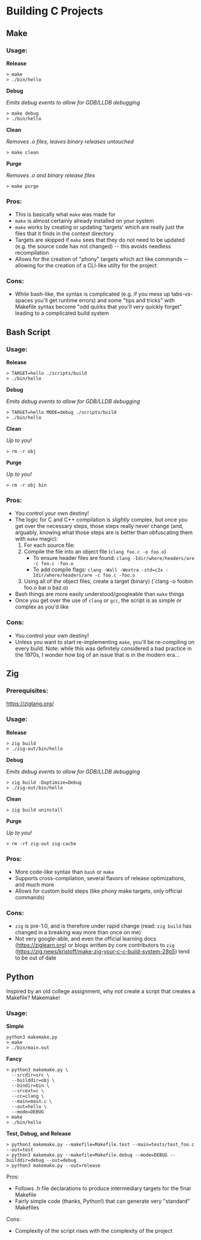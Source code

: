 # Building C Projects

## Make

### Usage:

**Release**

```
> make
> ./bin/hello
```

**Debug**

*Emits debug events to allow for GDB/LLDB debugging*

```
> make debug
> ./bin/hello
```

**Clean**

*Removes .o files, leaves binary releases untouched*

```
> make clean
```

**Purge**

*Removes .o and binary release files*

```
> make purge
```

### Pros:
* This is basically what `make` was made for
* `make` is almost certainly already installed on your system
* `make` works by creating or updating 'targets' which are really just the files that it finds in the context directory
* Targets are skipped if `make` sees that they do not need to be updated (e.g. the source code has not changed) -- this avoids needless recompilation
* Allows for the creation of "phony" targets which act like commands -- allowing for the creation of a CLI-like utilty for the project

### Cons:
* While bash-like, the syntax is complicated (e.g. if you mess up tabs-vs-spaces you'll get runtime errors) and some "tips and tricks" with Makefile syntax become "odd quirks that you'll very quickly forget" leading to a complicated build system

## Bash Script

### Usage:

**Release**

```
> TARGET=hello ./scripts/build
> ./bin/hello
```

**Debug**

*Emits debug events to allow for GDB/LLDB debugging*

```
> TARGET=hello MODE=debug ./scripts/build
> ./bin/hello
```

**Clean**

*Up to you!*

```
> rm -r obj
```

**Purge**

*Up to you!*

```
> rm -r obj bin
```

### Pros:
* You control your own destiny!
* The logic for C and C++ compilation is *slightly* complex, but once you get over the necessary steps, those steps really never change (and, arguably, knowing what those steps are is better than obfuscating them with `make` magic): 
  1. For each source file:
  1. Compile the file into an object file (`clang foo.c -o foo.o`)
      * To ensure header files are found: `clang -Idir/where/headers/are -c foo.c -foo.o`
      * To add compile flags: `clang -Wall -Wextra -std=c2x -Idir/where/headers/are -c foo.c -foo.o`
  1. Using all of the object files, create a target (binary) (`clang -o foobin foo.o bar.o baz.o)
* Bash things are more easily understood/googleable than `make` things
* Once you get over the use of `clang` or `gcc`, the script is as simple or complex as you'd like


### Cons:
* You control your own destiny!
* Unless you want to start re-implementing `make`, you'll be re-compiling on every build. Note: while this was definitely considered a bad practice in the 1970s, I wonder how big of an issue that is in the modern era...

## Zig

### Prerequisites:

https://ziglang.org/

### Usage:

**Release**

```
> zig build
> ./zig-out/bin/hello
```

**Debug**

*Emits debug events to allow for GDB/LLDB debugging*

```
> zig build -Doptimize=Debug
> ./zig-out/bin/hello
```

**Clean**

```
> zig build uninstall
```

**Purge**

*Up to you!*

```
> rm -rf zig-out zig-cache
```

### Pros:
* More code-like syntax than `bash` or `make`
* Supports cross-compilation, several flavors of release optimizations, and much more
* Allows for custom build steps (like phony make targets, only official commands)

### Cons:
* `zig` is pre-1.0, and is therefore under rapid change (read: `zig build` has changed in a breaking way more than once on me)
* Not very google-able, and even the official learning docs (https://ziglearn.org) or blogs written by core contributors to `zig` (https://zig.news/kristoff/make-zig-your-c-c-build-system-28g5) tend to be out of date

## Python

Inspired by an old college assignment, why not create a script that creates a Makefile? Makemake!

### Usage:

**Simple**
```
python3 makemake.py
> make
> ./bin/main.out
```

**Fancy**
```
> python3 makemake.py \
  --srcdir=src \
  --builddir=obj \
  --bindir=bin \
  --srcext=c \
  --cc=clang \
  --main=main.c \
  --out=hello \
  --mode=DEBUG
> make
> ./bin/hello
```

**Test, Debug, and Release**
```
> python3 makemake.py --makefile=Makefile.test --main=tests/test_foo.c --out=test
> python3 makemake.py --makefile=Makefile.debug --mode=DEBUG --builddir=debug --out=debug
> python3 makemake.py --out=release
```

Pros:
* Follows .h file declarations to produce intermediary targets for the final Makefile
* Fairly simple code (thanks, Python!) that can generate very "standard" Makefiles

Cons:
* Complexity of the script rises with the complexity of the project
